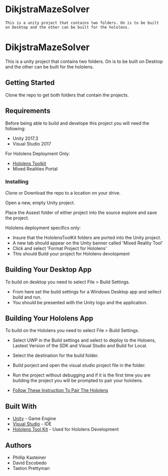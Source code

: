 # DikjstraMazeSolver
    This is a unity project that contains two folders. On is to be built on Desktop and the other can be built for the hololens.

# DikjstraMazeSolver

This is a unity project that contains two folders. On is to be built on Desktop and the other can be built for the hololens.
## Getting Started

Clone the repo to get both folders that contain the projects.

## Requirements
 Before being able to build and develope this project you will need the following:
* Unity 2017.3
* Visual Studio 2017

For Hololens Deployment Only:
* [Hololens Toolkit](https://github.com/Microsoft/MixedRealityToolkit-Unity) 
* Mixed Realities Portal

### Installing

Clone or Download the repo to a location on your drive.

Open a new, empty Unity project.

Place the Assest folder of either project into the source explore and save the project.

Hololens deployment specifics only:
* Insure that the HololensToolKit folders are ported into the Unity project.
* A new tab should appear on the Unity banner called 'Mixed Reality Tool'
* Click and select 'Format Project for Hololens'
* This should Build your project for Hololens devolopment

## Building Your Desktop App

To build on desktop you need to select File > Build Settings.
* From here set the build settings for a Windows Desktop app and sellect build and run.
* You should be presented with the Unity logo and the application.

## Building Your Hololens App
To build on the Hololens you need to select File > Build Settings.
* Select UWP in the Build settings and select to deploy to the Holoens, Lastest Version of the SDK and Visual Studio and Build for Local.

* Select the destination for the build folder.
* Build porject and open the visual studio project file in the folder.
* Run the project without debugging and if it is the first time you are building the project you will be prompted to pair your hololens.
* [Follow These Instruction To Pair The Hololens](https://docs.microsoft.com/en-us/windows/mixed-reality/using-visual-studio)

## Built With

* [Unity](https://unity3d.com/) - Game Engine
* [Visual Studio](https://www.visualstudio.com/) - IDE
* [Hololens Tool Kit](https://github.com/Microsoft/MixedRealityToolkit-Unity/blob/master/GettingStarted.md) - Used for Hololens Development

## Authors

* Phillip Kasteiner
* David Escobedo
* Taeton Prettyman
